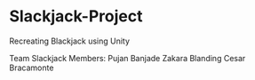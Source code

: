 # Slackjack-Project
Recreating Blackjack using Unity

Team Slackjack Members: Pujan Banjade
                        Zakara Blanding
                        Cesar Bracamonte
